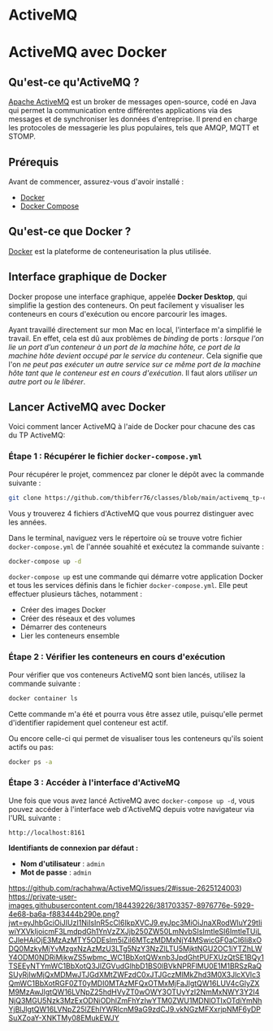 # ActiveMQ

# ActiveMQ avec Docker

## Qu'est-ce qu'ActiveMQ ?

[Apache ActiveMQ](https://activemq.apache.org/) est un broker de messages open-source, codé en Java qui permet la communication entre différentes applications via des messages et de synchroniser les données d'entreprise. Il prend en charge les protocoles de messagerie les plus populaires, tels que AMQP, MQTT et STOMP. 

## Prérequis

Avant de commencer, assurez-vous d'avoir installé :

- [Docker](https://www.docker.com/get-started)
- [Docker Compose](https://docs.docker.com/compose/)

 ## Qu'est-ce que Docker ?

[Docker](https://www.docker.com/) est la plateforme de conteneurisation la plus utilisée. 

## Interface graphique de Docker

Docker propose une interface graphique, appelée **Docker Desktop**, qui simplifie la gestion des conteneurs. On peut facilement y visualiser les conteneurs en cours d'exécution ou encore parcourir les images.

Ayant travaillé directement sur mon Mac en local, l'interface m'a simplifié le travail. En effet, cela est dû aux problèmes de *binding* de ports : *lorsque l'on lie un port d’un conteneur à un port de la machine hôte, ce port de la machine hôte devient occupé par le service du conteneur*. Cela signifie que l'on *ne peut pas exécuter un autre service sur ce même port de la machine hôte tant que le conteneur est en cours d'exécution*. Il faut alors *utiliser un autre port ou le libérer*.


## Lancer ActiveMQ avec Docker

Voici comment lancer ActiveMQ à l'aide de Docker pour chacune des cas du TP ActiveMQ:

### Étape 1 : Récupérer le fichier `docker-compose.yml`

Pour récupérer le projet, commencez par cloner le dépôt avec la commande suivante :

```bash
git clone https://github.com/thibferr76/classes/blob/main/activemq_tp-cyber.zip
```
Vous y trouverez 4 fichiers d'ActiveMQ que vous pourrez distinguer avec les années.

Dans le terminal, naviguez vers le répertoire où se trouve votre fichier `docker-compose.yml` de l'année souahité et exécutez la commande suivante :

```bash
docker-compose up -d
```

`docker-compose up` est une commande qui démarre votre application Docker et tous les services définis dans le fichier `docker-compose.yml`. Elle peut effectuer plusieurs tâches, notamment :

- Créer des images Docker
- Créer des réseaux et des volumes
- Démarrer des conteneurs
- Lier les conteneurs ensemble

### Étape 2 : Vérifier les conteneurs en cours d'exécution

Pour vérifier que vos conteneurs ActiveMQ sont bien lancés, utilisez la commande suivante :

```bash
docker container ls
```

Cette commande m'a été et pourra vous être assez utile, puisqu'elle permet d'identifier rapidement quel conteneur est actif.

Ou encore celle-ci qui permet de visualiser tous les conteneurs qu'ils soient actifs ou pas:

```bash
docker ps -a
```

### Étape 3 : Accéder à l'interface d'ActiveMQ

Une fois que vous avez lancé ActiveMQ avec `docker-compose up -d`, vous pouvez accéder à l'interface web d'ActiveMQ depuis votre navigateur via l'URL suivante :

`http://localhost:8161`

**Identifiants de connexion par défaut :**

- **Nom d'utilisateur** : `admin`
- **Mot de passe** : `admin`

https://github.com/rachahwa/ActiveMQ/issues/2#issue-2625124003)
https://private-user-images.githubusercontent.com/184439226/381703357-8976776e-5929-4e68-ba6a-f883444b290e.png?jwt=eyJhbGciOiJIUzI1NiIsInR5cCI6IkpXVCJ9.eyJpc3MiOiJnaXRodWIuY29tIiwiYXVkIjoicmF3LmdpdGh1YnVzZXJjb250ZW50LmNvbSIsImtleSI6ImtleTUiLCJleHAiOjE3MzAzMTY5ODEsIm5iZiI6MTczMDMxNjY4MSwicGF0aCI6Ii8xODQ0MzkyMjYvMzgxNzAzMzU3LTg5NzY3NzZlLTU5MjktNGU2OC1iYTZhLWY4ODM0NDRiMjkwZS5wbmc_WC1BbXotQWxnb3JpdGhtPUFXUzQtSE1BQy1TSEEyNTYmWC1BbXotQ3JlZGVudGlhbD1BS0lBVkNPRFlMU0E1M1BRSzRaQSUyRjIwMjQxMDMwJTJGdXMtZWFzdC0xJTJGczMlMkZhd3M0X3JlcXVlc3QmWC1BbXotRGF0ZT0yMDI0MTAzMFQxOTMxMjFaJlgtQW16LUV4cGlyZXM9MzAwJlgtQW16LVNpZ25hdHVyZT0wOWY3OTUyYzI2NmMxNWY3Y2I4NjQ3MGU5Nzk3MzExODNiODhlZmFhYzIwYTM0ZWU1MDNlOTIxOTdiYmNhYjBlJlgtQW16LVNpZ25lZEhlYWRlcnM9aG9zdCJ9.vkNGzMFXxrjpNMF6yDPSuXZoaY-XNKTMy08EMukEWJY
